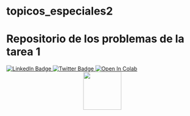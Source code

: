 # topicos_especiales2
<h1>Repositorio de los problemas de la tarea 1</h1>

<div id="badges">
    <a href="https://www.linkedin.com/in/eliecer-aguilar-507/">
      <img src="https://img.shields.io/badge/LinkedIn-blue?style=for-the-badge&logo=linkedin&logoColor=white" alt="LinkedIn Badge"/>
    </a>
    <a href="https://twitter.com/elieceraguilar3">
      <img src="https://img.shields.io/badge/Twitter-blue?style=for-the-badge&logo=twitter&logoColor=white" alt="Twitter Badge"/>
    </a>
  <a href="https://colab.research.google.com/github/eliecer507/topicos_especiales2/master.ipynb">
    <img src="https://colab.research.google.com/assets/colab-badge.svg" alt="Open In Colab"/>
  </a>
</div>
<div id="header" align="center">
  <img src="https://media.giphy.com/media/M9gbBd9nbDrOTu1Mqx/giphy.gif" width="100"/>
</div>



